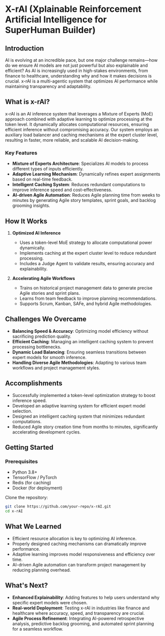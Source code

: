 # X-rAI (Xplainable Reinforcement Artificial Intelligence for SuperHuman Builder)

## Introduction
AI is evolving at an incredible pace, but one major challenge remains—how do we ensure AI models are not just powerful but also explainable and efficient? As AI is increasingly used in high-stakes environments, from finance to healthcare, understanding why and how it makes decisions is crucial. x-rAI is a multi-agentic system that optimizes AI performance while maintaining transparency and adaptability.

## What is x-rAI?
x-rAI is an AI inference system that leverages a Mixture of Experts (MoE) approach combined with adaptive learning to optimize processing at the token level. It dynamically allocates computational resources, ensuring efficient inference without compromising accuracy. Our system employs an auxiliary load balancer and caching mechanisms at the expert cluster level, resulting in faster, more reliable, and scalable AI decision-making.

### Key Features
- **Mixture of Experts Architecture**: Specializes AI models to process different types of inputs efficiently.
- **Adaptive Learning Mechanism**: Dynamically refines expert assignments based on real-time feedback.
- **Intelligent Caching System**: Reduces redundant computations to improve inference speed and cost-effectiveness.
- **AI-driven Agile Automation**: Reduces Agile planning time from weeks to minutes by generating Agile story templates, sprint goals, and backlog grooming insights.

## How It Works
1. **Optimized AI Inference**
   - Uses a token-level MoE strategy to allocate computational power dynamically.
   - Implements caching at the expert cluster level to reduce redundant processing.
   - Includes a Judge Agent to validate results, ensuring accuracy and explainability.

2. **Accelerating Agile Workflows**
   - Trains on historical project management data to generate precise Agile stories and sprint plans.
   - Learns from team feedback to improve planning recommendations.
   - Supports Scrum, Kanban, SAFe, and hybrid Agile methodologies.

## Challenges We Overcame
- **Balancing Speed & Accuracy**: Optimizing model efficiency without sacrificing prediction quality.
- **Efficient Caching**: Managing an intelligent caching system to prevent processing bottlenecks.
- **Dynamic Load Balancing**: Ensuring seamless transitions between expert models for smooth inference.
- **Handling Diverse Agile Methodologies**: Adapting to various team workflows and project management styles.

## Accomplishments
- Successfully implemented a token-level optimization strategy to boost inference speed.
- Developed an adaptive learning system for efficient expert model selection.
- Designed an intelligent caching system that minimizes redundant computations.
- Reduced Agile story creation time from months to minutes, significantly accelerating development cycles.

## Getting Started
### Prerequisites
- Python 3.8+
- TensorFlow / PyTorch
- Redis (for caching)
- Docker (for deployment)

Clone the repository:
```bash
git clone https://github.com/your-repo/x-rAI.git
cd x-rAI
```

## What We Learned
- Efficient resource allocation is key to optimizing AI inference.
- Properly designed caching mechanisms can dramatically improve performance.
- Adaptive learning improves model responsiveness and efficiency over time.
- AI-driven Agile automation can transform project management by reducing planning overhead.

## What's Next?
- **Enhanced Explainability**: Adding features to help users understand why specific expert models were chosen.
- **Real-world Deployment**: Testing x-rAI in industries like finance and healthcare where accuracy, speed, and transparency are crucial.
- **Agile Process Refinement**: Integrating AI-powered retrospective analysis, predictive backlog grooming, and automated sprint planning for a seamless workflow.
